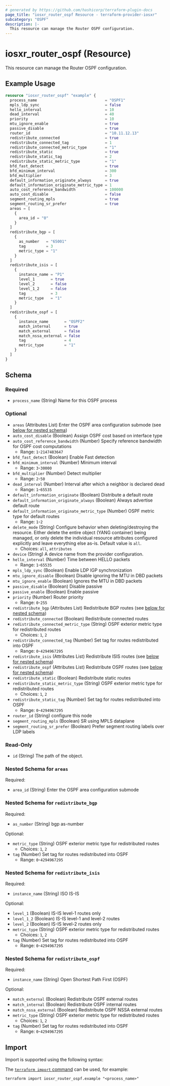 ```yaml
---
# generated by https://github.com/hashicorp/terraform-plugin-docs
page_title: "iosxr_router_ospf Resource - terraform-provider-iosxr"
subcategory: "OSPF"
description: |-
  This resource can manage the Router OSPF configuration.
---
```


# iosxr_router_ospf (Resource)

This resource can manage the Router OSPF configuration.

## Example Usage

```terraform
resource "iosxr_router_ospf" "example" {
  process_name                              = "OSPF1"
  mpls_ldp_sync                             = false
  hello_interval                            = 10
  dead_interval                             = 40
  priority                                  = 10
  mtu_ignore_enable                         = true
  passive_disable                           = true
  router_id                                 = "10.11.12.13"
  redistribute_connected                    = true
  redistribute_connected_tag                = 1
  redistribute_connected_metric_type        = "1"
  redistribute_static                       = true
  redistribute_static_tag                   = 2
  redistribute_static_metric_type           = "1"
  bfd_fast_detect                           = true
  bfd_minimum_interval                      = 300
  bfd_multiplier                            = 3
  default_information_originate_always      = true
  default_information_originate_metric_type = 1
  auto_cost_reference_bandwidth             = 100000
  auto_cost_disable                         = false
  segment_routing_mpls                      = true
  segment_routing_sr_prefer                 = true
  areas = [
    {
      area_id = "0"
    }
  ]
  redistribute_bgp = [
    {
      as_number   = "65001"
      tag         = 3
      metric_type = "1"
    }
  ]
  redistribute_isis = [
    {
      instance_name = "P1"
      level_1       = true
      level_2       = false
      level_1_2     = false
      tag           = 3
      metric_type   = "1"
    }
  ]
  redistribute_ospf = [
    {
      instance_name       = "OSPF2"
      match_internal      = true
      match_external      = false
      match_nssa_external = false
      tag                 = 4
      metric_type         = "1"
    }
  ]
}
```

<!-- schema generated by tfplugindocs -->
## Schema

### Required

- `process_name` (String) Name for this OSPF process

### Optional

- `areas` (Attributes List) Enter the OSPF area configuration submode (see [below for nested schema](#nestedatt--areas))
- `auto_cost_disable` (Boolean) Assign OSPF cost based on interface type
- `auto_cost_reference_bandwidth` (Number) Specify reference bandwidth for OSPF cost computations
  - Range: `1`-`2147483647`
- `bfd_fast_detect` (Boolean) Enable Fast detection
- `bfd_minimum_interval` (Number) Minimum interval
  - Range: `3`-`30000`
- `bfd_multiplier` (Number) Detect multiplier
  - Range: `2`-`50`
- `dead_interval` (Number) Interval after which a neighbor is declared dead
  - Range: `1`-`65535`
- `default_information_originate` (Boolean) Distribute a default route
- `default_information_originate_always` (Boolean) Always advertise default route
- `default_information_originate_metric_type` (Number) OSPF metric type for default routes
  - Range: `1`-`2`
- `delete_mode` (String) Configure behavior when deleting/destroying the resource. Either delete the entire object (YANG container) being managed, or only delete the individual resource attributes configured explicitly and leave everything else as-is. Default value is `all`.
  - Choices: `all`, `attributes`
- `device` (String) A device name from the provider configuration.
- `hello_interval` (Number) Time between HELLO packets
  - Range: `1`-`65535`
- `mpls_ldp_sync` (Boolean) Enable LDP IGP synchronization
- `mtu_ignore_disable` (Boolean) Disable ignoring the MTU in DBD packets
- `mtu_ignore_enable` (Boolean) Ignores the MTU in DBD packets
- `passive_disable` (Boolean) Disable passive
- `passive_enable` (Boolean) Enable passive
- `priority` (Number) Router priority
  - Range: `0`-`255`
- `redistribute_bgp` (Attributes List) Redistribute BGP routes (see [below for nested schema](#nestedatt--redistribute_bgp))
- `redistribute_connected` (Boolean) Redistribute connected routes
- `redistribute_connected_metric_type` (String) OSPF exterior metric type for redistributed routes
  - Choices: `1`, `2`
- `redistribute_connected_tag` (Number) Set tag for routes redistributed into OSPF
  - Range: `0`-`4294967295`
- `redistribute_isis` (Attributes List) Redistribute ISIS routes (see [below for nested schema](#nestedatt--redistribute_isis))
- `redistribute_ospf` (Attributes List) Redistribute OSPF routes (see [below for nested schema](#nestedatt--redistribute_ospf))
- `redistribute_static` (Boolean) Redistribute static routes
- `redistribute_static_metric_type` (String) OSPF exterior metric type for redistributed routes
  - Choices: `1`, `2`
- `redistribute_static_tag` (Number) Set tag for routes redistributed into OSPF
  - Range: `0`-`4294967295`
- `router_id` (String) configure this node
- `segment_routing_mpls` (Boolean) SR using MPLS dataplane
- `segment_routing_sr_prefer` (Boolean) Prefer segment routing labels over LDP labels

### Read-Only

- `id` (String) The path of the object.

<a id="nestedatt--areas"></a>
### Nested Schema for `areas`

Required:

- `area_id` (String) Enter the OSPF area configuration submode


<a id="nestedatt--redistribute_bgp"></a>
### Nested Schema for `redistribute_bgp`

Required:

- `as_number` (String) bgp as-number

Optional:

- `metric_type` (String) OSPF exterior metric type for redistributed routes
  - Choices: `1`, `2`
- `tag` (Number) Set tag for routes redistributed into OSPF
  - Range: `0`-`4294967295`


<a id="nestedatt--redistribute_isis"></a>
### Nested Schema for `redistribute_isis`

Required:

- `instance_name` (String) ISO IS-IS

Optional:

- `level_1` (Boolean) IS-IS level-1 routes only
- `level_1_2` (Boolean) IS-IS level-1 and level-2 routes
- `level_2` (Boolean) IS-IS level-2 routes only
- `metric_type` (String) OSPF exterior metric type for redistributed routes
  - Choices: `1`, `2`
- `tag` (Number) Set tag for routes redistributed into OSPF
  - Range: `0`-`4294967295`


<a id="nestedatt--redistribute_ospf"></a>
### Nested Schema for `redistribute_ospf`

Required:

- `instance_name` (String) Open Shortest Path First (OSPF)

Optional:

- `match_external` (Boolean) Redistribute OSPF external routes
- `match_internal` (Boolean) Redistribute OSPF internal routes
- `match_nssa_external` (Boolean) Redistribute OSPF NSSA external routes
- `metric_type` (String) OSPF exterior metric type for redistributed routes
  - Choices: `1`, `2`
- `tag` (Number) Set tag for routes redistributed into OSPF
  - Range: `0`-`4294967295`

## Import

Import is supported using the following syntax:

The [`terraform import` command](https://developer.hashicorp.com/terraform/cli/commands/import) can be used, for example:

```shell
terraform import iosxr_router_ospf.example "<process_name>"
```
